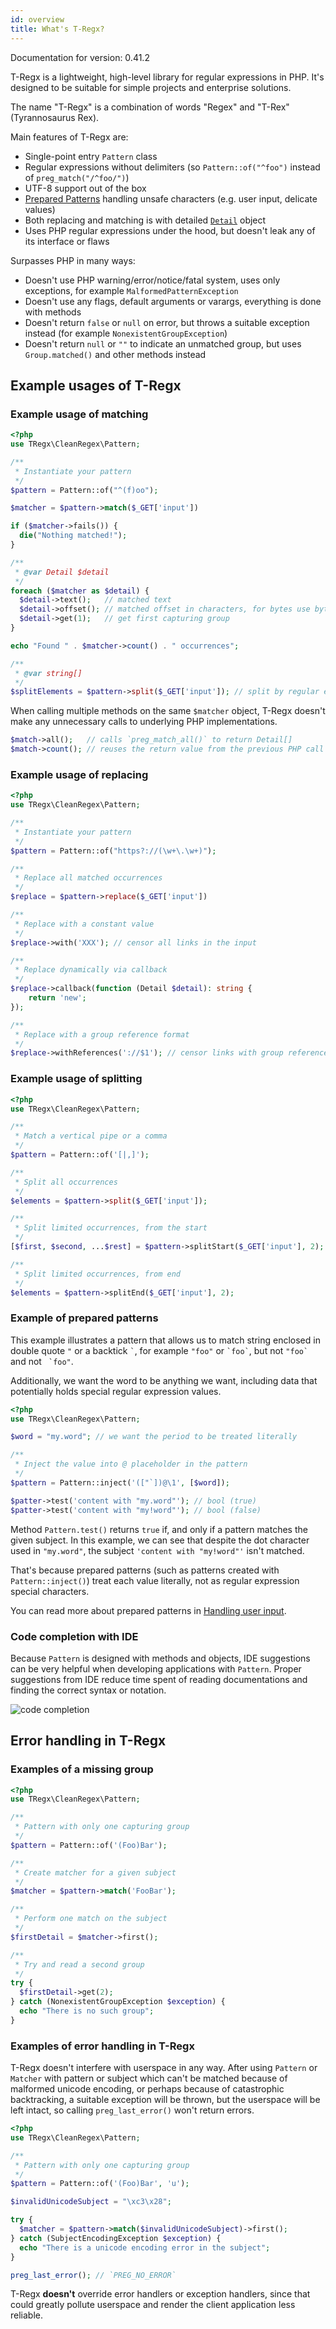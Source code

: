 ```yaml
---
id: overview
title: What's T-Regx?
---
```


Documentation for version: 0.41.2

T-Regx is a lightweight, high-level library for regular expressions in PHP. It's designed
to be suitable for simple projects and enterprise solutions.

The name "T-Regx" is a combination of words "Regex" and "T-Rex" (Tyrannosaurus Rex).

Main features of T-Regx are:

- Single-point entry `Pattern` class
- Regular expressions without delimiters (so `Pattern::of("^foo")` instead of `preg_match("/^foo/")`)
- UTF-8 support out of the box
- [Prepared Patterns](prepared-patterns.md) handling unsafe characters (e.g. user input, delicate values)
- Both replacing and matching is with detailed [`Detail`] object
- Uses PHP regular expressions under the hood, but doesn't leak any of its interface or flaws

Surpasses PHP in many ways:
- Doesn't use PHP warning/error/notice/fatal system, uses only exceptions, for example `MalformedPatternException`
- Doesn't use any flags, default arguments or varargs, everything is done with methods
- Doesn't return `false` or `null` on error, but throws a suitable exception instead (for example `NonexistentGroupException`)
- Doesn't return `null` or `""` to indicate an unmatched group, but uses `Group.matched()` and other methods instead

## Example usages of T-Regx

### Example usage of matching

```php
<?php
use TRegx\CleanRegex\Pattern;

/**
 * Instantiate your pattern
 */
$pattern = Pattern::of("^(f)oo");

$matcher = $pattern->match($_GET['input'])

if ($matcher->fails()) {
  die("Nothing matched!");
}

/**
 * @var Detail $detail
 */
foreach ($matcher as $detail) {
  $detail->text();   // matched text
  $detail->offset(); // matched offset in characters, for bytes use byteOffset()
  $detail->get(1);   // get first capturing group
}

echo "Found " . $matcher->count() . " occurrences";

/**
 * @var string[]
 */
$splitElements = $pattern->split($_GET['input']); // split by regular expression
```

When calling multiple methods on the same `$matcher` object, T-Regx doesn't make any unnecessary calls to underlying
PHP implementations.

```php
$match->all();   // calls `preg_match_all()` to return Detail[]
$match->count(); // reuses the return value from the previous PHP call
```

### Example usage of replacing


```php
<?php
use TRegx\CleanRegex\Pattern;

/**
 * Instantiate your pattern
 */
$pattern = Pattern::of("https?://(\w+\.\w+)");

/**
 * Replace all matched occurrences
 */
$replace = $pattern->replace($_GET['input'])

/**
 * Replace with a constant value
 */
$replace->with('XXX'); // censor all links in the input

/**
 * Replace dynamically via callback
 */
$replace->callback(function (Detail $detail): string {
    return 'new';
});

/**
 * Replace with a group reference format
 */
$replace->withReferences('://$1'); // censor links with group reference format
```

### Example usage of splitting

```php
<?php
use TRegx\CleanRegex\Pattern;

/**
 * Match a vertical pipe or a comma
 */
$pattern = Pattern::of('[|,]');

/**
 * Split all occurrences
 */
$elements = $pattern->split($_GET['input']);

/**
 * Split limited occurrences, from the start
 */
[$first, $second, ...$rest] = $pattern->splitStart($_GET['input'], 2);

/**
 * Split limited occurrences, from end
 */
$elements = $pattern->splitEnd($_GET['input'], 2);
```

### Example of prepared patterns

This example illustrates a pattern that allows us to match string enclosed in double quote `"`
or a backtick `` ` ``, for example `"foo"` or `` `foo` ``, but not ``"foo` `` and not `` `foo"``.

Additionally, we want the word to be anything we want, including data that potentially holds
special regular expression values.

```php
<?php
use TRegx\CleanRegex\Pattern;

$word = "my.word"; // we want the period to be treated literally

/**
 * Inject the value into @ placeholder in the pattern 
 */
$pattern = Pattern::inject('(["`])@\1', [$word]);

$patter->test('content with "my.word"'); // bool (true)
$patter->test('content with "my!word"'); // bool (false)
```

Method `Pattern.test()` returns `true` if, and only if a pattern matches the given subject. In this example,
we can see that despite the dot character used in `"my.word"`, the subject `'content with "my!word"'` isn't matched.

That's because prepared patterns (such as patterns created with `Pattern::inject()`) treat each value literally, 
not as regular expression special characters.

You can read more about prepared patterns in [Handling user input].

### Code completion with IDE

Because `Pattern` is designed with methods and objects, IDE suggestions can be very helpful when developing applications
with `Pattern`. Proper suggestions from IDE reduce time spent of reading documentations and finding the correct
syntax or notation.

![code completion](../website/static/img/docs/codeCompletion.png)

## Error handling in T-Regx

### Examples of a missing group 

```php
<?php
use TRegx\CleanRegex\Pattern;

/**
 * Pattern with only one capturing group 
 */
$pattern = Pattern::of('(Foo)Bar');

/**
 * Create matcher for a given subject
 */
$matcher = $pattern->match('FooBar');

/**
 * Perform one match on the subject
 */
$firstDetail = $matcher->first();

/**
 * Try and read a second group 
 */
try {
  $firstDetail->get(2);
} catch (NonexistentGroupException $exception) {
  echo "There is no such group";
}
```

### Examples of error handling in T-Regx

T-Regx doesn't interfere with userspace in any way. After using `Pattern` or `Matcher` with pattern
or subject which can't be matched because of malformed unicode encoding, or perhaps because of
catastrophic backtracking, a suitable exception will be thrown, but the userspace will be left intact,
so calling `preg_last_error()` won't return errors.

```php
<?php
use TRegx\CleanRegex\Pattern;

/**
 * Pattern with only one capturing group 
 */
$pattern = Pattern::of('(Foo)Bar', 'u');

$invalidUnicodeSubject = "\xc3\x28";

try {
  $matcher = $pattern->match($invalidUnicodeSubject)->first();
} catch (SubjectEncodingException $exception) {
  echo "There is a unicode encoding error in the subject";
}

preg_last_error(); // `PREG_NO_ERROR`
```

T-Regx **doesn't** override error handlers or exception handlers, since that could greatly pollute userspace
and render the client application less reliable.


[`Detail`]: match.mdx
[`preg_match()`]: https://www.php.net/manual/en/function.preg-match.php
[`preg_replace()`]: https://www.php.net/manual/en/function.preg-replace.php
[`preg_split()`]: https://www.php.net/manual/en/function.preg-split.php
[`pattern()`]: introduction.mdx#entry-points
[Handling user input]: prepared-patterns.md
